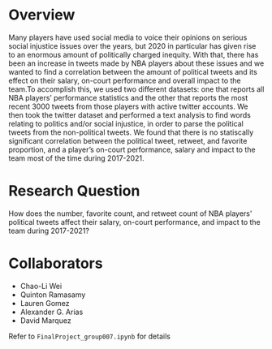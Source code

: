 # Overview
Many players have used social media to voice their opinions on serious social injustice issues over the years, but 2020 in particular has given rise to an enormous amount of politically charged inequity. With that, there has been an increase in tweets made by NBA players about these issues and we wanted to find a correlation between the amount of political tweets and its effect on their salary, on-court performance and overall impact to the team.To accomplish this, we used two different datasets: one that reports all NBA players’ performance statistics and the other that reports the most recent 3000 tweets from those players with active twitter accounts. We then took the twitter dataset and performed a text analysis to find words relating to politics and/or social injustice, in order to parse the political tweets from the non-political tweets. We found that there is no statiscally significant correlation between the political tweet, retweet, and favorite proportion, and a player’s on-court performance, salary and impact to the team most of the time during 2017-2021.

# Research Question
How does the number, favorite count, and retweet count of NBA players' political tweets affect their salary, on-court performance, and impact to the team during 2017-2021?

# Collaborators
* Chao-Li Wei 
* Quinton Ramasamy
* Lauren Gomez
* Alexander G. Arias
* David Marquez

Refer to `FinalProject_group007.ipynb` for details
